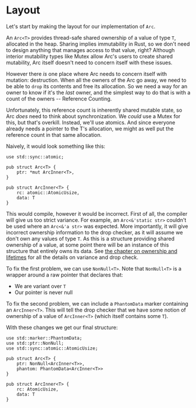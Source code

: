 # Layout

Let's start by making the layout for our implementation of `Arc`.

An `Arc<T>` provides thread-safe shared ownership of a value of type `T`,
allocated in the heap. Sharing implies immutability in Rust, so we don't need to
design anything that manages access to that value, right? Although interior
mutability types like Mutex allow Arc's users to create shared mutability, Arc
itself doesn't need to concern itself with these issues.

However there _is_ one place where Arc needs to concern itself with mutation:
destruction. When all the owners of the Arc go away, we need to be able to
`drop` its contents and free its allocation. So we need a way for an owner to
know if it's the _last_ owner, and the simplest way to do that is with a count
of the owners -- Reference Counting.

Unfortunately, this reference count is inherently shared mutable state, so Arc
_does_ need to think about synchronization. We _could_ use a Mutex for this, but
that's overkill. Instead, we'll use atomics. And since everyone already needs a
pointer to the T's allocation, we might as well put the reference count in that
same allocation.

Naively, it would look something like this:

```rust,ignore
use std::sync::atomic;

pub struct Arc<T> {
    ptr: *mut ArcInner<T>,
}

pub struct ArcInner<T> {
    rc: atomic::AtomicUsize,
    data: T
}
```

This would compile, however it would be incorrect. First of all, the compiler
will give us too strict variance. For example, an `Arc<&'static str>` couldn't
be used where an `Arc<&'a str>` was expected. More importantly, it will give
incorrect ownership information to the drop checker, as it will assume we don't
own any values of type `T`. As this is a structure providing shared ownership of
a value, at some point there will be an instance of this structure that entirely
owns its data. See [the chapter on ownership and lifetimes](ownership.md) for
all the details on variance and drop check.

To fix the first problem, we can use `NonNull<T>`. Note that `NonNull<T>` is a
wrapper around a raw pointer that declares that:

* We are variant over `T`
* Our pointer is never null

To fix the second problem, we can include a `PhantomData` marker containing an
`ArcInner<T>`. This will tell the drop checker that we have some notion of
ownership of a value of `ArcInner<T>` (which itself contains some `T`).

With these changes we get our final structure:

```rust,ignore
use std::marker::PhantomData;
use std::ptr::NonNull;
use std::sync::atomic::AtomicUsize;

pub struct Arc<T> {
    ptr: NonNull<ArcInner<T>>,
    phantom: PhantomData<ArcInner<T>>
}

pub struct ArcInner<T> {
    rc: AtomicUsize,
    data: T
}
```
